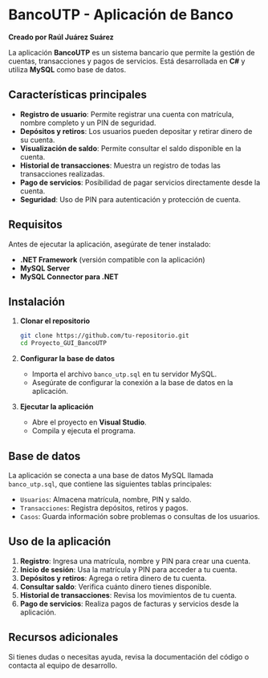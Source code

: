# BancoUTP - Aplicación de Banco

**Creado por Raúl Juárez Suárez**

La aplicación **BancoUTP** es un sistema bancario que permite la gestión de cuentas, transacciones y pagos de servicios. Está desarrollada en **C#** y utiliza **MySQL** como base de datos.

## Características principales

- **Registro de usuario**: Permite registrar una cuenta con matrícula, nombre completo y un PIN de seguridad.
- **Depósitos y retiros**: Los usuarios pueden depositar y retirar dinero de su cuenta.
- **Visualización de saldo**: Permite consultar el saldo disponible en la cuenta.
- **Historial de transacciones**: Muestra un registro de todas las transacciones realizadas.
- **Pago de servicios**: Posibilidad de pagar servicios directamente desde la cuenta.
- **Seguridad**: Uso de PIN para autenticación y protección de cuenta.

## Requisitos

Antes de ejecutar la aplicación, asegúrate de tener instalado:

- **.NET Framework** (versión compatible con la aplicación)
- **MySQL Server**
- **MySQL Connector para .NET**

## Instalación

1. **Clonar el repositorio**

   ```bash
   git clone https://github.com/tu-repositorio.git
   cd Proyecto_GUI_BancoUTP
   ```

2. **Configurar la base de datos**

   - Importa el archivo `banco_utp.sql` en tu servidor MySQL.
   - Asegúrate de configurar la conexión a la base de datos en la aplicación.

3. **Ejecutar la aplicación**

   - Abre el proyecto en **Visual Studio**.
   - Compila y ejecuta el programa.

## Base de datos

La aplicación se conecta a una base de datos MySQL llamada `banco_utp.sql`, que contiene las siguientes tablas principales:

- `Usuarios`: Almacena matrícula, nombre, PIN y saldo.
- `Transacciones`: Registra depósitos, retiros y pagos.
- `Casos`: Guarda información sobre problemas o consultas de los usuarios.

## Uso de la aplicación

1. **Registro**: Ingresa una matrícula, nombre y PIN para crear una cuenta.
2. **Inicio de sesión**: Usa la matrícula y PIN para acceder a tu cuenta.
3. **Depósitos y retiros**: Agrega o retira dinero de tu cuenta.
4. **Consultar saldo**: Verifica cuánto dinero tienes disponible.
5. **Historial de transacciones**: Revisa los movimientos de tu cuenta.
6. **Pago de servicios**: Realiza pagos de facturas y servicios desde la aplicación.

## Recursos adicionales

Si tienes dudas o necesitas ayuda, revisa la documentación del código o contacta al equipo de desarrollo.
